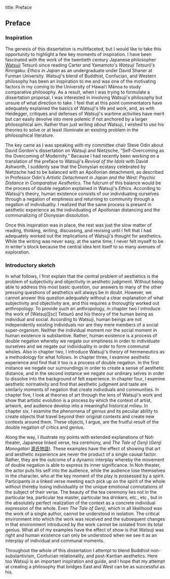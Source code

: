 title: Preface

[sc]: class:smallcaps
[sa]: lang:sa
[zh]: lang:zh
[ja]: lang:ja
[el]: lang:el
[de]: lang:de
[fr]: lang:fr
[la]: lang:la
[it]: lang:it

<h2 class="roman">Preface</h2>
<h3 class="roman">Inspiration</h3>

The genesis of this dissertation is multifaceted, but I would like to take this opportunity to highlight a few key moments of inspiration. I have been fascinated with the work of the twentieth century Japanese philosopher [Watsuji][sc] Tetsurō since reading Carter and Yamamoto's *Watsuji Tetsurō's* Rinrigaku: *Ethics in Japan* as an undergraduate under David Shaner at Furman University. Watsuji's blend of Buddhist, Confucian, and Western philosophy has been an inspiration to me and was one of the motivating factors in my coming to the University of Hawaiʻi Mānoa to study comparative philosophy. As a result, when I was trying to formulate a dissertation proposal, I was interested in involving Watsuji's philosophy but unsure of what direction to take. I feel that at this point commentators have adequately explained the basics of Watsuji's life and work, and, as with Heidegger, critiques and defenses of Watsuji's wartime activities have merit but can easily devolve into mere polemic if not anchored by a larger philosophical aim. Rather than just writing *about* Watsuji, I wished to *use* his theories to solve or at least illuminate an existing problem in the philosophical literature.

The key came as I was speaking with my committee chair Steve Odin about David Gordon's dissertation on Watsuji and Nietzsche, “Self-Overcoming as the Overcoming of Modernity.” Because I had recently been working on a translation of the preface to Watsuji's *Revival of the Idols* with David Ashworth, I suddenly saw that the Dionysian ecstasy celebrated by Nietzsche had to be balanced with an Apollonian detachment, as described in Professor Odin's _Artistic Detachment in Japan and the West: Psychic Distance in Comparative Aesthetics_. The fulcrum of this balance would be the process of double negation explained in Watsuji's *Ethics*. According to Watsuji's theory, human existence consists of our individuating ourselves through a negation of emptiness and returning to community through a negation of individuality. I realized that the same process is present in aesthetic experience as the individuating of Apollonian distancing and the communalizing of Dionysian dissolution. 

Once this inspiration was in place, the rest was just the slow matter of reading, thinking, writing, discussing, and revising until I felt that I had adequately worked out the implications of Watsuji's thought for aesthetics. While the writing was never easy, at the same time, I never felt myself to be in writer's block because the central idea lent itself to so many avenues of exploration. 

<h3 class="roman">Introductory sketch</h3>
In what follows, I first explain that the central problem of aesthetics is the problem of subjectivity and objectivity in aesthetic judgment. Without being able to address this most basic question, our answers to many of the other pressing questions of aesthetics will always be in doubt. However, we cannot answer this question adequately without a clear explanation of what subjectivity and objectivity are, and this requires a thoroughly worked out anthropology. To provide such an anthropology, in chapter two I introduce the work of [Watsuji][sc] Tetsurō and his theory of the human being as individual and social. According to Watsuji, human beings are not independently existing individuals nor are they mere members of a social super-organism. Neither the individual moment nor the social moment in human existence is substantive. Rather, human existence is a process of double negation whereby we negate our emptiness in order to individuate ourselves and we negate our individuality in order to form communal wholes. Also in chapter two, I introduce Watsuji's theory of hermeneutics as a methodology for what follows. In chapter three, I examine aesthetic experience and find that it too is a process of double negation. In the first instance we negate our surroundings in order to create a sense of aesthetic distance, and in the second instance we negate our ordinary selves in order to dissolve into the background of felt experience. In chapter four, I examine aesthetic normativity and find that aesthetic judgment and taste are similarly moments of negation that create individuals and communities. In chapter five, I look at theories of art through the lens of Watsuji's work and show that artistic evolution is a process by which the context of artist, artwork, and audience develop into a meaningful historical milieu. In chapter six, I examine the phenomena of genius and its peculiar ability to create objects that travel beyond their original contexts and create new contexts around them. These objects, I argue, are the fruitful result of the double negation of critics and genius.

Along the way, I illustrate my points with extended explanations of Noh theater, Japanese linked verse, tea ceremony, and *The Tale of Genji* (*Genji Monogatari* [源氏物語][ja]). These examples have the effect of showing that art and aesthetic experience are never the product of a single causal factor. Rather, they are the outcome of a dynamic interplay whereby the movement of double negation is able to express its inner significance. In Noh theater, the actor puts his self into the audience, while the audience lose themselves in the character, who at the key moment of the play is possessed by a spirit. Participants in a linked verse meeting each pick up on the spirit of the whole without thereby losing individuality or the unique emotional connotations of the subject of their verse. The beauty of the tea ceremony lies not in the particular tea, particular tea master, particular tea drinkers, etc., etc., but in the absolutely perfect realization of the context as a concrete individual expression of the whole. Even *The Tale of Genji*, which in all likelihood was the work of a single author, cannot be understood in isolation. The critical environment into which the work was received and the subsequent changes in that environment introduced by the work cannot be isolated from its total genius. What all of my examples have the effect of show is that Watsuji was right and human existence can only be understood when we see it as an interplay of individual and communal moments.

Throughout the whole of this dissertation I attempt to blend Buddhist non-substantivism, Confucian relationality, and post-Kantian aesthetics. Here too Watsuji is an important inspiration and guide, and I hope that my attempt at creating a philosophy that bridges East and West can be as successful as his.
